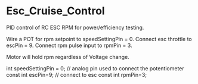 # Esc_Cruise_Control
PID control of RC ESC RPM for power/efficiency testing.

Wire a POT for rpm setpoint to speedSettingPin = 0.
Connect esc throttle to escPin = 9.
Connect rpm pulse input to rpmPin = 3.

Motor will hold rpm regardless of Voltage change.

int speedSettingPin = 0;  // analog pin used to connect the potentiometer
const int escPin=9;             // connect to esc
const int rpmPin=3; 
